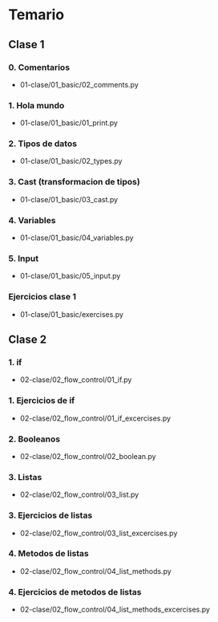 # Temario

## Clase 1

### 0. Comentarios
- 01-clase/01_basic/02_comments.py

### 1. Hola mundo
- 01-clase/01_basic/01_print.py

### 2. Tipos de datos
- 01-clase/01_basic/02_types.py

### 3. Cast (transformacion de tipos)
- 01-clase/01_basic/03_cast.py

### 4. Variables
- 01-clase/01_basic/04_variables.py

### 5. Input
- 01-clase/01_basic/05_input.py

### Ejercicios clase 1
- 01-clase/01_basic/exercises.py

## Clase 2

### 1. if
- 02-clase/02_flow_control/01_if.py

### 1. Ejercicios de if
- 02-clase/02_flow_control/01_if_excercises.py

### 2. Booleanos
- 02-clase/02_flow_control/02_boolean.py

### 3. Listas
- 02-clase/02_flow_control/03_list.py

### 3. Ejercicios de listas
- 02-clase/02_flow_control/03_list_excercises.py

### 4. Metodos de listas
- 02-clase/02_flow_control/04_list_methods.py

### 4. Ejercicios de metodos de listas
- 02-clase/02_flow_control/04_list_methods_excercises.py